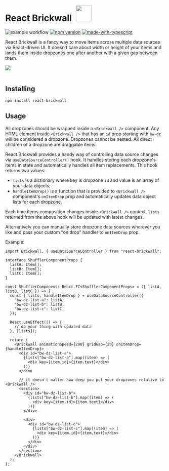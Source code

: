 # React Brickwall &nbsp;<img src="https://raw.githubusercontent.com/rkyslyy/react-brickwall/main/logo.svg" width="50"/>

![example workflow](https://github.com/rkyslyy/react-brickwall/actions/workflows/ci.yml/badge.svg)
[![npm version](https://badge.fury.io/js/react-brickwall.svg)](https://www.npmjs.com/package/react-brickwall)
[![made-with-typescript](https://img.shields.io/badge/Made%20with-Typescript-1f425f.svg)](https://www.typescriptlang.org/)

React Brickwall is a fancy way to move items across multiple data sources via React-driven UI. It doesn't care about width or height of your items and lands them inside dropzones one after another with a given gap between them.

<img src="https://i.imgur.com/Dx0dy0O.gif"/>
<br/>
<br/>

## Installing

```
npm install react-brickwall
```

## Usage

All dropzones should be wrapped inside a `<Brickwall />` component. Any HTML element inside `<Brickwall />` that has an `id` prop starting with `bw-dz` will be considered a dropzone. Dropzones cannot be nested. All direct children of a dropzone are draggable items.

React Brickwall provides a handy way of controlling data source changes via `useDataSourceController()` hook. It handles storing each dropzone's items in state and automatically handles all item replacements. This hook returns two values:

- `lists` is a dictionary where key is dropzone `id` and value is an array of your data objects;
- `handleItemDrop()` is a function that is provided to `<Brickwall />` component's `onItemDrop` prop and automatically updates data object lists for each dropzone.

Each time items composition changes inside `<Brickwall />` context, `lists` returned from the above hook will be updated with latest changes.

Alternatively you can manually store dropzone data sources wherever you like and pass your custom "on drop" handler to `onItemDrop` prop.

Example:

```
import Brickwall, { useDataSourceController } from "react-brickwall";

interface ShufflerComponentProps {
  listA: Item[];
  listB: Item[];
  listC: Item[];
}

const ShufflerComponent: React.FC<ShufflerComponentProps> = ({ listA, listB, listC }) => {
  const { lists, handleItemDrop } = useDataSourceController({
    "bw-dz-list-a": listA,
    "bw-dz-list-b": listB,
    "bw-dz-list-c": listC,
  });

  React.useEffect(() => {
    // do your thing with updated data
  }, [lists]);

  return (
    <Brickwall animationSpeed={200} gridGap={20} onItemDrop={handleItemDrop}>
      <div id="bw-dz-list-a">
        {lists["bw-dz-list-a"].map((item) => (
          <div key={item.id}>{item.text}</div>
        ))}
      </div>

      // it doesn't matter how deep you put your dropzones relative to <Brickwall />
      <section>
        <div id="bw-dz-list-b">
          {lists["bw-dz-list-b"].map((item) => (
            <div key={item.id}>{item.text}</div>
          ))}
        </div>

        <div>
          <div id="bw-dz-list-c">
            {lists["bw-dz-list-c"].map((item) => (
              <div key={item.id}>{item.text}</div>
            ))}
          </div>
        </div>
      </section>
    </Brickwall>
  );
};
```
